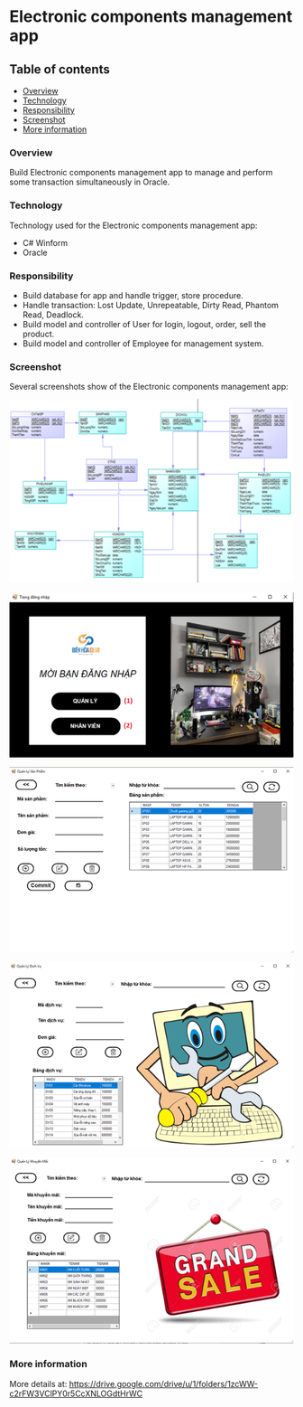 # Electronic components management app

## Table of contents
  - [Overview](#overview)
  - [Technology](#technology)
  - [Responsibility](#responsibility)
  - [Screenshot](#screenshot)
  - [More information](#information)
### Overview

Build Electronic components management app to manage and perform some transaction simultaneously in Oracle.

### Technology

Technology used for the Electronic components management app: 

- C# Winform
- Oracle

### Responsibility

- Build database for app and handle trigger, store procedure.
- Handle transaction: Lost Update, Unrepeatable, Dirty Read, Phantom Read, Deadlock.
- Build model and controller of User for login, logout, order, sell the product.
- Build model and controller of Employee for management system.


### Screenshot

Several screenshots show of the Electronic components management app:

![](https://github.com/Bachos0605/Electronic-components-management-app/blob/main/Image/CSDL.png)

![](https://github.com/Bachos0605/Electronic-components-management-app/blob/main/Image/%C4%90%C4%83ng%20nh%E1%BA%ADp.png)

![](https://github.com/Bachos0605/Electronic-components-management-app/blob/main/Image/Qu%E1%BA%A3n%20l%C3%BD%20s%E1%BA%A3n%20ph%E1%BA%A9m.png)

![](https://github.com/Bachos0605/Electronic-components-management-app/blob/main/Image/Qu%E1%BA%A3n%20l%C3%BD%20d%E1%BB%8Bch%20v%E1%BB%A5.png)

![](https://github.com/Bachos0605/Electronic-components-management-app/blob/main/Image/Qu%E1%BA%A3n%20l%C3%BD%20khuy%E1%BA%BFn%20m%C3%A3i.png)

### More information

More details at: https://drive.google.com/drive/u/1/folders/1zcWW-c2rFW3VClPY0r5CcXNLOGdtHrWC








